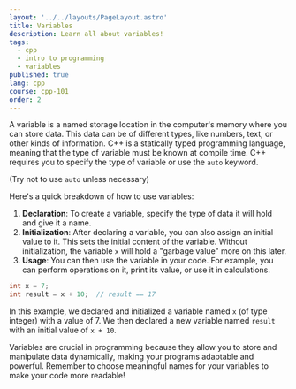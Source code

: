 ```yaml
---
layout: '../../layouts/PageLayout.astro'
title: Variables
description: Learn all about variables!
tags:
  - cpp
  - intro to programming
  - variables
published: true
lang: cpp
course: cpp-101
order: 2
---
```

A variable is a named storage location in the computer's memory where you can store data. This data can be of different types, like numbers, text, or other kinds of information. C++ is a statically typed programming language, meaning that the type of variable must be known at compile time. C++ requires you to specify the type of variable or use the `auto` keyword.

(Try not to use `auto` unless necessary)

Here's a quick breakdown of how to use variables:
1. **Declaration**: To create a variable, specify the type of data it will hold and give it a name.
2. **Initialization**: After declaring a variable, you can also assign an initial value to it. This sets the initial content of the variable. Without initialization, the variable `x` will hold a "garbage value" more on this later.
3. **Usage**: You can then use the variable in your code. For example, you can perform operations on it, print its value, or use it in calculations.

```cpp
int x = 7;
int result = x + 10;  // result == 17
```
In this example, we declared and initialized a variable named `x` (of type integer) with a value of 7. We then declared a new variable named `result` with an initial value of `x + 10`.

Variables are crucial in programming because they allow you to store and manipulate data dynamically, making your programs adaptable and powerful. Remember to choose meaningful names for your variables to make your code more readable!
